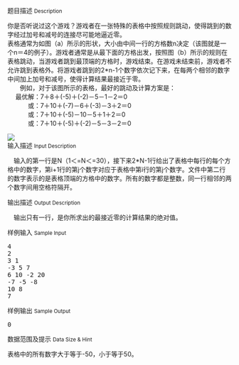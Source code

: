 <div class="panel panel-default">
<div class="area-title">
<span>
题目描述
<small>Description</small>
</span></div>
<div class="panel-body">

<p>你是否听说过这个游戏？游戏者在一张特殊的表格中按照规则跳动，使得跳到的数字经过加号和减号的连接尽可能地逼近零。 <br>表格通常为如图（a）所示的形状，大小由中间一行的方格数n决定（该图就是一个n＝4的例子）。游戏者通常是从最下面的方格出发，按照图（b）所示的规则在表格跳动，当游戏者跳到最顶端的方格时，游戏结束。在游戏未结束前，游戏者不允许跳到表格外。将游戏者跳到的2*n-1个数字依次记下来，在每两个相邻的数字中间加上加号和减号，使得计算结果最接近于零。 <br>　　例如，对于该图所示的表格，最好的跳动及计算方案是： <br>　 最优解：7＋8＋(-5)＋(-2)－5－1－2＝0 <br>　　　 或：7＋10＋(-7)－6＋(-3)－3＋2＝0 <br>　　　 或：7＋10＋(-5)－10－5＋1＋2＝0 <br>　　　 或：7＋10＋(-5)＋(-2)－5－3－2＝0</p>

<img src="/source/codevs/codevs-1469/img/aHR0cDovL3d3dy5qb3lvaS5jbi9wcm9ibGVtL2NvZGV2cy0xNDY5L2h0dHA6Ly9jb2RldnMuY24vbWVkaWEvaW1hZ2UvcHJvYmxlbS8xNDY5LmpwZw==.jpg" style="max-width:700px">

</div>
</div>

<div class="panel panel-default">
<div class="area-title">
<span>
输入描述
<small>Input Description</small>
</span></div>
<div class="panel-body">
<p>　输入的第一行是N（1＜=N＜=30），接下来2*N-1行给出了表格中每行的每个方格中的数字，第i+1行的第j个数字对应于表格中第i行的第j个数字。文件中第二行的数字表示的是表格顶端的方格中的数字。所有的数字都是整数，同一行相邻的两个数字间用空格符隔开。</p>

</div>
</div>
<div  class="panel panel-default">
<div class="area-title">
<span>
输出描述
<small>Output Description</small>
</span></div>
<div class="panel-body">

<p>　输出只有一行，是你所求出的最接近零的计算结果的绝对值。</p>

</div>
</div>


<div class="panel panel-default">
<div class="area-title">
<span>
样例输入
<small>Sample Input</small>
</span></div>
<div class="panel-body">
<pre>4
2
3 1
-3 5 7
6 10 -2 20
-7 -5 -8
10 8
7</pre>

</div>
</div>

<div class="panel panel-default">
<div class="area-title">
<span>
样例输出
<small>Sample Output</small>
</span></div>
<div class="panel-body">
<pre>0</pre>

</div>
</div>

<div class="panel panel-default">
<div class="area-title">
<span>
数据范围及提示
<small>Data Size & Hint</small>
</span></div>
<div class="panel-body">
<p>表格中的所有数字大于等于-50，小于等于50。</p>
</div>
</div>